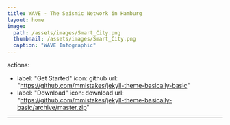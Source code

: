 ```yaml
---
title: WAVE - The Seismic Network in Hamburg
layout: home
image: 
  path: /assets/images/Smart_City.png
  thumbnail: /assets/images/Smart_City.png
  caption: "WAVE Infographic"
---
```



actions:
  - label: "Get Started"
    icon: github
    url: "https://github.com/mmistakes/jekyll-theme-basically-basic"
  - label: "Download"
    icon: download
    url: "https://github.com/mmistakes/jekyll-theme-basically-basic/archive/master.zip"
---
